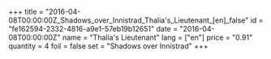 +++
title = "2016-04-08T00:00:00Z_Shadows_over_Innistrad_Thalia's_Lieutenant_[en]_false"
id = "fe162594-2332-4816-a9e1-57eb19b12651"
date = "2016-04-08T00:00:00Z"
name = "Thalia's Lieutenant"
lang = ["en"]
price = "0.91"
quantity = 4
foil = false
set = "Shadows over Innistrad"
+++
